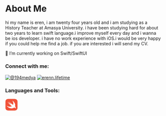 # About Me
hi my name is eren, i am twenty four years old and i am studying as a History Teacher at Amasya University.
i have been studying hard for about two years to learn swift language.i improve myself every day and i wanna be ios developer.
i have no work experience with iOS.i would be very happy if you could help me find a job.
if you are interested i will send my CV.

 🔭 I’m currently working on Swift/SwiftUI
 
<h3 align="left">Connect with me:</h3>
<p align="left">
<a href="[https://twitter.com/@194medya](https://www.linkedin.com/in/eren-pekdemir-040507225/)" target="blank"><img align="center" src="https://raw.githubusercontent.com/rahuldkjain/github-profile-readme-generator/master/src/images/icons/Social/twitter.svg" alt="@194medya" height="30" width="40" /></a>
<a href="https://linkedin.com/in/erenn. lifetime" target="blank"><img align="center" src="https://raw.githubusercontent.com/rahuldkjain/github-profile-readme-generator/master/src/images/icons/Social/linked-in-alt.svg" alt="erenn.lifetime" height="30" width="40" /></a>
</p>

<h3 align="left">Languages and Tools:</h3>
<p align="left"> <a href="https://developer.apple.com/swift/" target="_blank" rel="noreferrer"> <img src="https://raw.githubusercontent.com/devicons/devicon/master/icons/swift/swift-original.svg" alt="swift" width="40" height="40"/> </a> </p>
